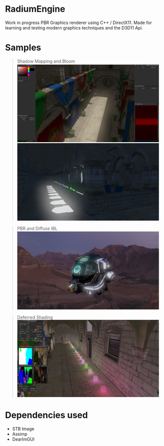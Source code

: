 # RadiumEngine

Work in progress PBR Graphics renderer using C++ / DirectX11.
Made for learning and testing modern graphics techniques and the D3D11 Api.

# Samples

>Shadow Mapping and Bloom
![](Assets/Screenshots/RadiumEngine-Bloom1.png)
![](Assets/Screenshots/RadiumEngine-Bloom2.png)

> PBR and Diffuse IBL
![](Assets/Screenshots/RadiumEngine-DiffuseIBLTest.png)

> Deferred Shading
![](Assets/Screenshots/RadiumEngine-DeferredShading.png)

# Dependencies used
* STB Image
* Assimp
* DearImGUI
